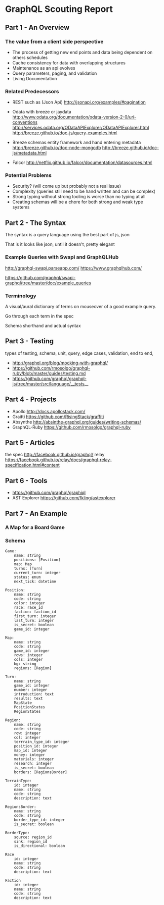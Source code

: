 # GraphQL Scouting Report


## Part 1 - An Overview

### The value from a client side perspective

* The process of getting new end points and data being dependent on others schedules
* Cache consistency for data with overlapping structures 
* Maintenance as an api evolves
* Query parameters, paging, and validation
* Living Documentation

### Related Predecessors
* REST such as (Json Api)
    http://jsonapi.org/examples/#pagination
    
* Odata with breeze or jaydata  
    http://www.odata.org/documentation/odata-version-2-0/uri-conventions    
    http://services.odata.org/ODataAPIExplorer/ODataAPIExplorer.html
    http://breeze.github.io/doc-js/query-examples.html     
    
* Breeze schemas entity framework and hand entering metadata 
    http://breeze.github.io/doc-node-mongodb 
    http://breeze.github.io/doc-js/metadata.html

* Falcor
	http://netflix.github.io/falcor/documentation/datasources.html


### Potential Problems
* Security? (will come up but probably not a real issue)
* Complexity (queries still need to be hand written and can be complex)
* Strong typing without strong tooling is worse than no typing at all 
* Creating schemas will be a chore for both strong and weak type systems

  
  
## Part 2 -  The Syntax
  
The syntax is a query language using the best part of js, json

That is it looks like json, until it doesn't, pretty elegant
    
### Example Queries with Swapi	and GraphQLHub
   http://graphql-swapi.parseapp.com/
   https://www.graphqlhub.com/

   https://github.com/graphql/swapi-graphql/tree/master/doc/example_queries
  
### Terminology
  
A visual/aural dictionary of terms on mouseover of a good example query. 

Go through each term in the spec

Schema shorthand and actual syntax


## Part 3 - Testing
types of testing, schema, unit, query, edge cases, validation, end to end, 
* http://graphql.org/blog/mocking-with-graphql/
* https://github.com/rmosolgo/graphql-ruby/blob/master/guides/testing.md
* https://github.com/graphql/graphql-js/tree/master/src/language/__tests__


## Part 4 - Projects
* Apollo http://docs.apollostack.com/
* Graitti https://github.com/RisingStack/graffiti
* Absynthe http://absinthe-graphql.org/guides/writing-schemas/
* GraphQL-Ruby https://github.com/rmosolgo/graphql-ruby

## Part 5 - Articles
   the spec http://facebook.github.io/graphql/
   relay https://facebook.github.io/relay/docs/graphql-relay-specification.html#content

## Part 6 - Tools
* https://github.com/graphql/graphiql
* AST Explorer https://github.com/fkling/astexplorer

## Part 7 - An Example

### A Map for a Board Game
  
### Schema 

    Game:
        name: string
        positions: [Position]
        map: Map
        turns: [Turn]
        current_turn: integer
        status: enum
        next_tick: datetime

    Position:
        name: string
        code: string
        color: integer
        race: race_id
        faction: faction_id
        first_turn: integer
        last_turn: integer
        is_secret: boolean
        game_id: integer

    Map: 
        name: string
        code: string
        game_id: integer
        rows: integer
        cols: integer
        bg: string
        regions: [Region]

    Turn:
        name: string
        game_id: integer
        number: integer
        introduction: text
        results: text
        MapState
        PositionStates
        RegionStates

    Region:
        name: string
        code: string
        row: integer
        col: integer	
        terrrain_type_id: integer
        position_id: integer
        map_id: integer
        money: integer
        materials: integer
        research: integer
        is_secret: boolean
        borders: [RegionsBorder]	

    TerrainType:
        id: integer
        name: string
        code: string
        description: text	

    RegionsBorder:
        name: string
        code: string
        border_type_id: integer
        is_secret: boolean

    BorderType:
        source: region_id
        sink: region_id
        is_directional: boolean

    Race
        id: integer
        name: string
        code: string
        description: text

    Faction
        id: integer
        name: string
        code: string
        description: text